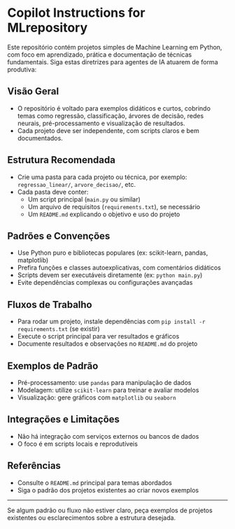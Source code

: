 # Copilot Instructions for MLrepository

Este repositório contém projetos simples de Machine Learning em Python, com foco em aprendizado, prática e documentação de técnicas fundamentais. Siga estas diretrizes para agentes de IA atuarem de forma produtiva:

## Visão Geral
- O repositório é voltado para exemplos didáticos e curtos, cobrindo temas como regressão, classificação, árvores de decisão, redes neurais, pré-processamento e visualização de resultados.
- Cada projeto deve ser independente, com scripts claros e bem documentados.

## Estrutura Recomendada
- Crie uma pasta para cada projeto ou técnica, por exemplo: `regressao_linear/`, `arvore_decisao/`, etc.
- Cada pasta deve conter:
  - Um script principal (`main.py` ou similar)
  - Um arquivo de requisitos (`requirements.txt`), se necessário
  - Um `README.md` explicando o objetivo e uso do projeto

## Padrões e Convenções
- Use Python puro e bibliotecas populares (ex: scikit-learn, pandas, matplotlib)
- Prefira funções e classes autoexplicativas, com comentários didáticos
- Scripts devem ser executáveis diretamente (ex: `python main.py`)
- Evite dependências complexas ou configurações avançadas

## Fluxos de Trabalho
- Para rodar um projeto, instale dependências com `pip install -r requirements.txt` (se existir)
- Execute o script principal para ver resultados e gráficos
- Documente resultados e observações no `README.md` do projeto

## Exemplos de Padrão
- Pré-processamento: use `pandas` para manipulação de dados
- Modelagem: utilize `scikit-learn` para treinar e avaliar modelos
- Visualização: gere gráficos com `matplotlib` ou `seaborn`

## Integrações e Limitações
- Não há integração com serviços externos ou bancos de dados
- O foco é em scripts locais e reprodutíveis

## Referências
- Consulte o `README.md` principal para temas abordados
- Siga o padrão dos projetos existentes ao criar novos exemplos

---

Se algum padrão ou fluxo não estiver claro, peça exemplos de projetos existentes ou esclarecimentos sobre a estrutura desejada.